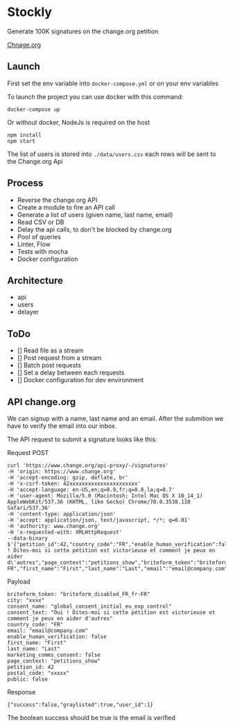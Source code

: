 # Stockly

Generate 100K signatures on the change.org petition


[Chnage.org](https://www.change.org/p/yana%C3%ABl-barbier-hire-yana%C3%ABl-barbier?recruiter=917966904&utm_source=share_petition&utm_medium=copylink&utm_campaign=share_petition)

## Launch

First set the env variable into `docker-compose.yml` or on your env variables

To launch the project you can use docker with this command:

`docker-compose up`

Or without docker, NodeJs is required on the host

```
npm install
npm start
```

The list of users is stored into `./data/users.csv` each rows will be sent to the Change.org Api

## Process

- Reverse the change.org API
- Create a module to fire an API call
- Generate a list of users (given name, last name, email)
- Read CSV or DB
- Delay the api calls, to don't be blocked by change.org
- Pool of queries
- Linter, Flow
- Tests with mocha
- Docker configuration

## Architecture

- api
- users
- delayer

## ToDo

- [] Read file as a stream
- [] Post request from a stream
- [] Batch post requests
- [] Set a delay between each requests
- [] Docker configuration for dev environment

## API change.org

We can signup with a name, last name and an email.
After the submition we have to verify the email into our inbox.

The API request to submit a signature looks like this:

Request POST

```
curl 'https://www.change.org/api-proxy/-/signatures'
-H 'origin: https://www.change.org'
-H 'accept-encoding: gzip, deflate, br'
-H 'x-csrf-token: 42xxxxxxxxxxxxxxxxxxxxxx'
-H 'accept-language: en-US,en;q=0.9,fr;q=0.8,la;q=0.7'
-H 'user-agent: Mozilla/5.0 (Macintosh; Intel Mac OS X 10_14_1) AppleWebKit/537.36 (KHTML, like Gecko) Chrome/70.0.3538.110 Safari/537.36'
-H 'content-type: application/json'
-H 'accept: application/json, text/javascript, */*; q=0.01'
-H 'authority: www.change.org'
-H 'x-requested-with: XMLHttpRequest'
--data-binary $'{"petition_id":42,"country_code":"FR","enable_human_verification":false,"consent_name":"global_consent_initial_eu_exp_control","consent_text":"Oui ! Dites-moi si cette pétition est victorieuse et comment je peux en aider d\'autres","page_context":"petitions_show","briteform_token":"briteform_disabled_FR_fr-FR","first_name":"First","last_name":"Last","email":"email@company.com","city":"xxxx","postal_code":"xxxxx","marketing_comms_consent":false,"public":false}'
```

Payload

```
briteform_token: "briteform_disabled_FR_fr-FR"
city: "xxxx"
consent_name: "global_consent_initial_eu_exp_control"
consent_text: "Oui ! Dites-moi si cette pétition est victorieuse et comment je peux en aider d'autres"
country_code: "FR"
email: "email@company.com"
enable_human_verification: false
first_name: "First"
last_name: "Last"
marketing_comms_consent: false
page_context: "petitions_show"
petition_id: 42
postal_code: "xxxxx"
public: false
```

Response

```
{"success":false,"graylisted":true,"user_id":1}
```

The boolean success should be true is the email is verified
